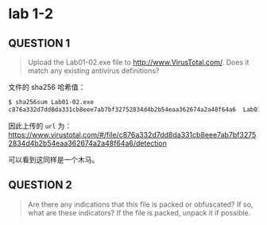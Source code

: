 # lab 1-2

## QUESTION 1

> Upload the Lab01-02.exe file to http://www.VirusTotal.com/. Does it match
> any existing antivirus definitions?

文件的 sha256 哈希值：

```bash
$ sha256sum Lab01-02.exe
c876a332d7dd8da331cb8eee7ab7bf32752834d4b2b54eaa362674a2a48f64a6  Lab01-02.exe
```

因此上传的 `url` 为：https://www.virustotal.com/#/file/c876a332d7dd8da331cb8eee7ab7bf32752834d4b2b54eaa362674a2a48f64a6/detection

可以看到这同样是一个木马。

## QUESTION 2

> Are there any indications that this file is packed or obfuscated? If so, what are these indicators? If the file is packed, unpack it if possible.

